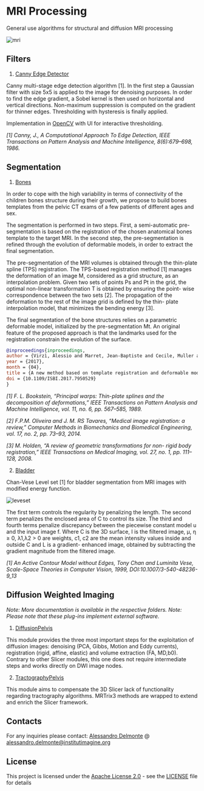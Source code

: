 # MRI Processing

General use algorithms for structural and diffusion MRI processing

![mri](https://i.imgur.com/JE78AnT.jpg)

## Filters

1. [Canny Edge Detector](Filters)

Canny multi-stage edge detection algorithm [1]. In the first step a Gaussian filter with size 5x5 is applied to the image for denoising
purposes. In order to find the edge gradient, a Sobel kernel is then used on horizontal and vertical directions.
Non-maximum suppression is computed on the gradient for thinner edges. Thresholding with hysteresis is finally applied.

Implementation in [OpenCV](https://opencv.org) with UI for interactive thresholding.

*[1] Canny, J., A Computational Approach To Edge Detection, IEEE Transactions on Pattern Analysis and Machine Intelligence, 8(6):679–698, 1986.*

## Segmentation

1. [Bones](Bones)

In order to cope with the high variability in terms of connectivity of the children bones structure during their growth,
we propose to build bones templates from the pelvic CT exams of a few patients of different ages and sex. 

The segmentation is performed in two steps. First, a semi-automatic pre-segmentation is based on the registration of the
chosen anatomical bones template to the target MRI. In the second step, the pre-segmentation is refined through the evolution
of deformable models, in order to extract the final segmentation.

The pre-segmentation of the MRI volumes is obtained through the thin-plate spline (TPS) registration. The TPS-based
registration method [1] manages the deformation of an image M, considered as a grid structure, as an interpolation problem. 
Given two sets of points Ps and Pt in the grid, the optimal non-linear transformation T is obtained by ensuring the 
point- wise correspondence between the two sets [2]. The propagation of the deformation to the rest of the image grid is 
defined by the thin- plate interpolation model, that minimizes the bending energy [3]. 

The final segmentation of the bone structures relies on a parametric deformable model, initialized by the pre-segmentation Mt.
An original feature of the proposed approach is that the landmarks used for the registration constrain the evolution of the surface.

```bibtex
@inproceedings{inproceedings,
author = {Virzì, Alessio and Marret, Jean-Baptiste and Cecile, Muller and Laureline, Berteloot and Boddaert, Nathalie and Sarnacki, Sabine and Bloch, Isabelle},
year = {2017},
month = {04},
title = {A new method based on template registration and deformable models for pelvic bones semi-automatic segmentation in pediatric MRI},
doi = {10.1109/ISBI.2017.7950529}
}
```

*[1] F. L. Bookstein, “Principal warps: Thin-plate splines and the decomposition of deformations,” IEEE Transactions on Pattern Analysis and Machine Intelligence, vol. 11, no. 6, pp. 567–585, 1989.*

*[2] F.P.M. Oliveira and J. M. RS Tavares, “Medical image registration: a review,” Computer Methods in Biomechanics and Biomedical Engineering, vol. 17, no. 2, pp. 73–93, 2014.*

*[3] M. Holden, “A review of geometric transformations for non- rigid body registration,” IEEE Transactions on Medical Imaging, vol. 27, no. 1, pp. 111–128, 2008.*

2. [Bladder](Bladder)

Chan-Vese Level set [1] for bladder segmentation from MRI images with modified energy function.

![leveset](https://i.imgur.com/8tPtWPu.jpg)

The first term controls the regularity by penalizing the length. The second term penalizes the enclosed area of C to control its size.
The third and fourth terms penalize discrepancy between the piecewise constant model u and the input image f. 
Where C is the 3D surface, I is the filtered image, μ, η ≥ 0, λ1,λ2 > 0 are weights, c1, c2 are the mean intensity values
inside and outside C and L is a gradient- enhanced image, obtained by subtracting the gradient magnitude from the filtered image.

*[1] An Active Contour Model without Edges, Tony Chan and Luminita Vese, Scale-Space Theories in Computer Vision, 1999, DOI:10.1007/3-540-48236-9_13*

## Diffusion Weighted Imaging

*Note: More documentation is available in the respective folders.*
*Note: Please note that these plug-ins implement external software.*

1. [DiffusionPelvis](DiffusionPelvis)
   
This module provides the three most important steps for the exploitation of diffusion images: denoising (PCA, Gibbs, Motion and
Eddy currents), registration (rigid, affine, elastic) and volume extraction (FA, MD,b0). Contrary to other Slicer modules,
this one does not require intermediate steps and works directly on DWI image nodes.

2. [TractographyPelvis](TractographyPelvis)

This module aims to compensate the 3D Slicer lack of functionality regarding tractography algorithms. MRTrix3
methods are wrapped to extend and enrich the Slicer framework.

## Contacts

For any inquiries please contact: 
[Alessandro Delmonte](https://aledelmo.github.io) @ [alessandro.delmonte@institutimagine.org](mailto:alessandro.delmonte@institutimagine.org)

## License

This project is licensed under the [Apache License 2.0](LICENSE) - see the [LICENSE](LICENSE) file for
details